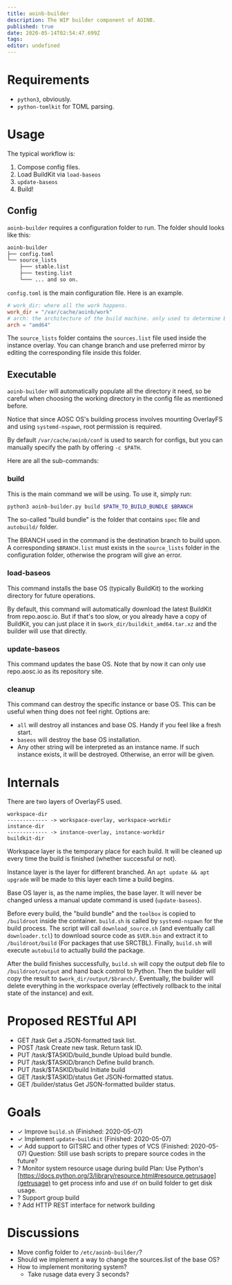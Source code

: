 ```yaml
---
title: aoinb-builder
description: The WIP builder component of AOINB.
published: true
date: 2020-05-14T02:54:47.699Z
tags: 
editor: undefined
---
```



# Requirements

- `python3`, obviously.
- `python-tomlkit` for TOML parsing.

# Usage
The typical workflow is:
1. Compose config files.
2. Load BuildKit via `load-baseos` 
3. `update-baseos`
4. Build!

## Config
`aoinb-builder` requires a configuration folder to run. The folder should looks like this:

``` bash
aoinb-builder
├── config.toml
└── source_lists
    ├─── stable.list
    ├─── testing.list
    └─── ... and so on.
```

`config.toml` is the main configuration file. Here is an example.

``` toml
# work_dir: where all the work happens.
work_dir = "/var/cache/aoinb/work" 
# arch: the architecture of the build machine. only used to determine BuildKit download url for now.
arch = "amd64"
```

The `source_lists` folder contains the `sources.list` file used inside the instance overlay. You can change branch and use preferred mirror by editing the corresponding file inside this folder.

## Executable
`aoinb-builder` will automatically populate all the directory it need, so be careful when choosing the working directory in the config file as mentioned before.

Notice that since AOSC OS's building process involves mounting OverlayFS and using `systemd-nspawn`, root permission is required.

By default `/var/cache/aoinb/conf` is used to search for configs, but you can manually specify the path by offering `-c $PATH`.

Here are all the sub-commands:

### build
This is the main command we will be using. To use it, simply run:

``` bash
python3 aoinb-builder.py build $PATH_TO_BUILD_BUNDLE $BRANCH
```

The so-called "build bundle" is the folder that contains `spec` file and `autobuild/` folder.

The BRANCH used in the command is the destination branch to build upon. A corresponding `$BRANCH.list` must exists in the `source_lists` folder in the configuration folder, otherwise the program will give an error.

### load-baseos
This command installs the base OS (typically BuildKit) to the working directory for future operations.

By default, this command will automatically download the latest BuildKit from repo.aosc.io. But if that's too slow, or you already have a copy of BuildKit, you can just place it in `$work_dir/buildkit_amd64.tar.xz` and the builder will use that directly.

### update-baseos
This command updates the base OS. Note that by now it can only use repo.aosc.io as its repository site.

### cleanup
This command can destroy the specific instance or base OS. This can be useful when thing does not feel right. Options are:
* `all` will destroy all instances and base OS. Handy if you feel like a fresh start.
* `baseos` will destroy the base OS installation.
* Any other string will be interpreted as an instance name. If such instance exists, it will be destroyed. Otherwise, an error will be given.

# Internals
There are two layers of OverlayFS used.

```
workspace-dir
------------- -> workspace-overlay, workspace-workdir
instance-dir
------------- -> instance-overlay, instance-workdir
buildkit-dir
```

Workspace layer is the temporary place for each build. It will be cleaned up every time the build is finished (whether successful or not).

Instance layer is the layer for different branched. An `apt update && apt upgrade` will be made to this layer each time a build begins.

Base OS layer is, as the name implies, the base layer. It will never be changed unless a manual update command is used (`update-baseos`).

Before every build, the "build bundle" and the `toolbox` is copied to `/buildroot` inside the container. `build.sh` is called by `systemd-nspawn` for the build process. The script will call `download_source.sh` (and eventually call `downloader.tcl`) to download source code as `$VER.bin` and extract it to `/buildroot/build` (For packages that use SRCTBL). Finally, `build.sh` will execute `autobuild` to actually build the package.

After the build finishes successfully, `build.sh` will copy the output deb file to `/buildroot/output` and hand back control to Python. Then the builder will copy the result to `$work_dir/output/$branch/`. Eventually, the builder will delete everything in the workspace overlay (effectively rollback to the inital state of the instance) and exit.

# Proposed RESTful API
* GET /task
Get a JSON-formatted task list.
* POST /task
Create new task. Return task ID.
* PUT /task/$TASKID/build_bundle
Upload build bundle.
* PUT /task/$TASKID/branch
Define build branch.
* PUT /task/$TASKID/build
Initiate build
* GET /task/$TASKID/status
Get JSON-formatted status.
* GET /builder/status
Get JSON-formatted builder status.

# Goals
* ✓ Improve `build.sh` (Finished: 2020-05-07)
* ✓ Implement `update-buildkit` (Finished: 2020-05-07)
* ✓ Add support to GITSRC and other types of VCS (Finished: 2020-05-07)
Question: Still use bash scripts to prepare source codes in the future?
* ? Monitor system resource usage during build 
Plan: Use Python's [https://docs.python.org/3/library/resource.html#resource.getrusage](getrusage) to get process info and use `df` on build folder to get disk usage.
* ? Support group build
* ? Add HTTP REST interface for network building

# Discussions
* Move config folder to `/etc/aoinb-builder/`?
* Should we implement a way to change the sources.list of the base OS?
* How to implement monitoring system?
  * Take rusage data every 3 seconds?
